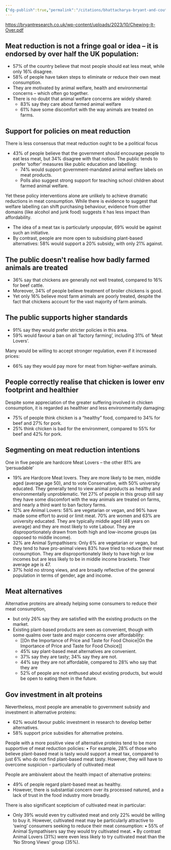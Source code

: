 ```yaml
---
{"dg-publish":true,"permalink":"/citations/bhattacharya-bryant-and-couture-2023/","tags":["citation","report","bryant_insight","cultivated_meat","consumer_attitudes","alternative_proteins"],"created":"2025-10-22T22:39:15.038+01:00","updated":"2025-10-22T22:39:15.038+01:00"}
---
```

  

https://bryantresearch.co.uk/wp-content/uploads/2023/10/Chewing-It-Over.pdf

## Meat reduction is not a fringe goal or idea – it is endorsed by over half the UK population:
- 57% of the country believe that most people should eat less meat, while only 16% disagree.
- 58% of people have taken steps to eliminate or reduce their own meat consumption.
- They are motivated by animal welfare, health and environmental concerns – which often go together.
- There is no doubt that animal welfare concerns are widely shared:
	- 83% say they care about farmed animal welfare
	- 61% have some discomfort with the way animals are treated on farms.

## Support for policies on meat reduction
There is less consensus that meat reduction ought to be a political focus
- 43% of people believe that the government should encourage people to eat less meat, but 34% disagree with that notion.
The public tends to prefer ‘softer’ measures like public education and labelling:
	- 74% would support government-mandated animal welfare labels on meat products.
	- Polls also suggest strong support for teaching school children about farmed animal welfare.

Yet these policy interventions alone are unlikely to achieve dramatic reductions in meat consumption. While there is evidence to suggest that welfare labelling can shift purchasing behaviour, evidence from other domains (like alcohol and junk food) suggests it has less impact than affordability.

- The idea of a meat tax is particularly unpopular, 69% would be against such an initiative.
- By contrast, people are more open to subsidising plant-based alternatives: 58% would support a 20% subsidy, with only 21% against.

## The public doesn't realise how badly farmed animals are treated
- 36% say that chickens are generally not well treated, compared to 16% for beef cattle.
- Moreover, 34% of people believe treatment of broiler chickens is good.
- Yet only 16% believe most farm animals are poorly treated, despite the fact that chickens account for the vast majority of farm animals.

## The public supports higher standards
- 91% say they would prefer stricter policies in this area.
- 59% would favour a ban on all ‘factory farming’, including 31% of ‘Meat Lovers’.

Many would be willing to accept stronger regulation, even if it increased prices:
- 66% say they would pay more for meat from higher-welfare animals.

## People correctly realise that chicken is lower env footprint and healthier
Despite some appreciation of the greater suffering involved in chicken consumption, it is regarded as healthier and less environmentally damaging:
- 75% of people think chicken is a “healthy” food, compared to 34% for beef and 27% for pork.
- 25% think chicken is bad for the environment, compared to 55% for beef and 42% for pork.

## Segmenting on meat reduction intentions
One in five people are hardcore Meat Lovers – the other 81% are ‘persuadable’
- 19% are Hardcore Meat lovers. They are more likely to be men, middle aged (average age 50), and to vote Conservative, with 50% university educated. They generally tend to view animal products as healthy and environmentally unproblematic. Yet 27% of people in this group still say they have some discomfort with the way animals are treated on farms, and nearly a third want to ban factory farms.
- 12% are Animal Lovers: 58% are vegetarian or vegan, and 96% have made some effort to avoid or limit meat. 70% are women and 63% are university educated. They are typically middle aged (48 years on average) and they are most likely to vote Labour. They are disproportionately drawn from both high and low-income groups (as opposed to middle income).
- 32% are Animal Sympathisers: Only 6% are vegetarian or vegan, but they tend to have pro-animal views 83% have tried to reduce their meat consumption. They are disproportionately likely to have high or low incomes but are less likely to be in middle income brackets. Their average age is 47.
- 37% hold no strong views, and are broadly reflective of the general population in terms of gender, age and income.

## Meat alternatives
Alternative proteins are already helping some consumers to reduce their meat consumption, 
- but only 26% say they are satisfied with the existing products on the market.
- Existing plant-based products are seen as convenient, though with some qualms over taste and major concerns over affordability:
	- [[On the Importance of Price and Taste for Food Choice\|On the Importance of Price and Taste for Food Choice]]
	- 45% say plant-based meat alternatives are convenient.
	- 37% say they are tasty; 34% say they are not.
	- 44% say they are not affordable, compared to 28% who say that they are
	- 52% of people are not enthused about existing products, but would be open to eating them in the future.

## Gov investment in alt proteins
Nevertheless, most people are amenable to government subsidy and investment
in alternative proteins:
- 62% would favour public investment in research to develop better alternatives.
- 58% support price subsidies for alternative proteins.


People with a more positive view of alternative proteins tend to be more supportive of meat reduction policies:
• For example, 28% of those who believe plant-based meat is tasty would
support a meat tax, compared to just 6% who do not find plant-based meat
tasty.
However, they will have to overcome suspicion – particularly of cultivated
meat

People are ambivalent about the health impact of alternative proteins:
- 49% of people regard plant-based meat as healthy.
- However, there is substantial concern over its processed natured, and a lack of trust in the food industry more broadly.

There is also significant scepticism of cultivated meat in particular:
- Only 39% would even try cultivated meat and only 22% would be willing to buy it.
However, cultivated meat may be particularly attractive to ‘swing’ consumers
seeking to reduce their meat consumption:
• 55% of Animal Sympathisers say they would try cultivated meat.
• By contrast Animal Lovers (31%) were even less likely to try cultivated meat
than the ‘No Strong Views’ group (35%).